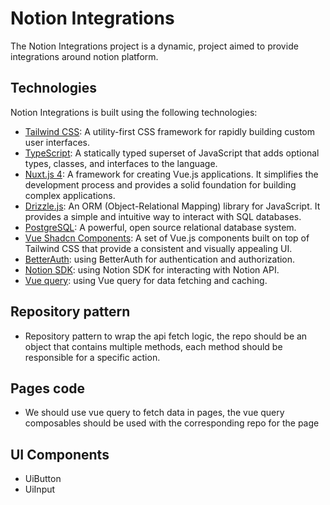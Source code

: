 # Notion Integrations

The Notion Integrations project is a dynamic, project aimed to provide integrations around notion platform.

## Technologies

Notion Integrations is built using the following technologies:

- [Tailwind CSS](https://tailwindcss.com/): A utility-first CSS framework for rapidly building custom user interfaces.
- [TypeScript](https://www.typescriptlang.org/): A statically typed superset of JavaScript that adds optional types, classes, and interfaces to the language.
- [Nuxt.js 4](https://v4.nuxtjs.org/): A framework for creating Vue.js applications. It simplifies the development process and provides a solid foundation for building complex applications.
- [Drizzle.js](https://drizzlejs.com/): An ORM (Object-Relational Mapping) library for JavaScript. It provides a simple and intuitive way to interact with SQL databases.
- [PostgreSQL](https://www.postgresql.org/): A powerful, open source relational database system.
- [Vue Shadcn Components](https://shadcn.com/docs/ui/): A set of Vue.js components built on top of Tailwind CSS that provide a consistent and visually appealing UI.
- [BetterAuth](https://github.com/leamsigc/better-auth): using BetterAuth for authentication and authorization.
- [Notion SDK](https://github.com/leamsigc/better-auth): using Notion SDK for interacting with Notion API.
- [Vue query](https://tanstack.com/query/v5): using Vue query for data fetching and caching.

## Repository pattern

- Repository pattern to wrap the api fetch logic, the repo should be an object that contains multiple methods, each method should be responsible for a specific action.

## Pages code

- We should use vue query to fetch data in pages, the vue query composables should be used with the corresponding repo for the page

## UI Components

- UiButton
- UiInput
